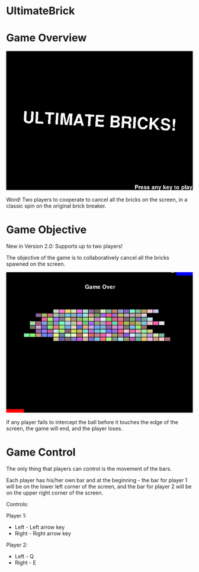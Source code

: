 # UltimateBrick

#  Game Overview

![alt tag](https://raw.githubusercontent.com/rerafyaw/InteractiveProgramming/master/splash.png)


Word! Two players to cooperate to cancel all the bricks on the screen, in a classic spin on the original brick breaker.

# Game Objective

New in Version 2.0: Supports up to two players!

The objective of the game is to collaboratively cancel all the bricks spawned on the screen.

![alt tag](https://raw.githubusercontent.com/rerafyaw/InteractiveProgramming/master/gameplay.png)

If any player fails to intercept the ball before it touches the edge of the screen, the game will end, and the player loses.

# Game Control

The only thing that players can control is the movement of the bars.

Each player has his/her own bar and at the beginning - the bar for player 1 will be on the lower left corner of the screen, and the bar for player 2 will be on the upper right corner of the screen.

Controls:

Player 1:
- Left - Left arrow key
- Right - Right arrow key

Player 2:
- Left - Q
- Right - E
